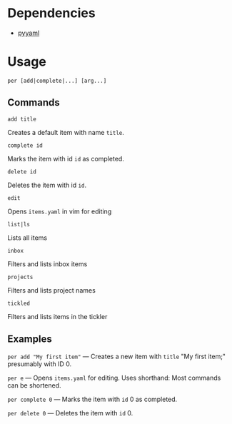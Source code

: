 # Dependencies
+ [pyyaml](https://github.com/yaml/pyyaml)

# Usage
`per [add|complete|...] [arg...]`

## Commands
`add title`

Creates a default item with name `title`.

`complete id`

Marks the item with id `id` as completed.

`delete id`

Deletes the item with id `id`.

`edit`

Opens `items.yaml` in vim for editing

`list|ls`

Lists all items

`inbox`

Filters and lists inbox items

`projects`

Filters and lists project names

`tickled`

Filters and lists items in the tickler

## Examples

`per add "My first item"` — Creates a new item with `title` "My first item;" presumably with ID 0.

`per e` — Opens `items.yaml` for editing. Uses shorthand: Most commands can be shortened.

`per complete 0` — Marks the item with `id` 0 as completed.

`per delete 0` — Deletes the item with `id` 0.